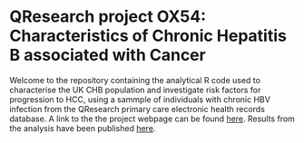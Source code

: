 # QResearch project OX54: Characteristics of Chronic Hepatitis B associated with Cancer
Welcome to the repository containing the analytical R code used to characterise the UK CHB population and investigate risk factors for progression to HCC, using a sammple of individuals with chronic HBV infection from the QResearch primary care electronic health records database. 
A link to the the project webpage can be found [here](https://www.qresearch.org/research/research-programs-and-projects/characteristics-of-chronic-hepatitis-b-associated-with-cirrhosis-and-cancer/).
Results from the analysis have been published [here]([https://www.medrxiv.org/content/10.1101/2022.09.01.22279481v2](https://www.sciencedirect.com/science/article/pii/S0033350623004134)).
